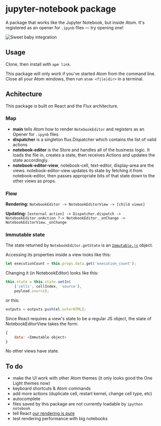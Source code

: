 # jupyter-notebook package

A package that works like the Jupyter Notebook, but inside Atom. It's registered as an opener for `.ipynb` files — try opening one!

![Sweet baby integration](http://i.imgur.com/100MtXR.png)

## Usage

Clone, then install with `apm link`.

This package will only work if you've started Atom from the command line. Close all your Atom windows, then run `atom <file|dir>` in a terminal.

## Achitecture

This package is built on React and the Flux architecture.

### Map

- **main** tells Atom how to render `NotebookEditor` and registers as an Opener for `.ipynb` files
- **dispatcher** is a singleton flux.Dispatcher which contains the list of valid actions
- **notebook-editor** is the Store and handles all of the business logic. It loads the file in, creates a state, then receives Actions and updates the state accordingly.
- **notebook-editor-view**, notebook-cell, text-editor, display-area are the views. notebook-editor-view updates its state by fetching it from notebook-editor, then passes appropriate bits of that state down to the other views as props.

### Flow

**Rendering:** `NotebookEditor -> NotebookEditorView -> [child views]`

**Updating:** `[external action] -> Dispatcher.dispatch -> NotebookEditor.onAction ?-> NotebookEditor._onChange -> NotebookEditorView._onChange`

### Immutable state

The state returned by `NotebookEditor.getState` is an [`Immutable.js`](https://facebook.github.io/immutable-js/) object.

Accessing its properties inside a view looks like this:

```javascript
let executionCount = this.props.data.get('execution_count');
```

Changing it (in NotebookEditor) looks like this:

```javascript
this.state = this.state.setIn(
    ['cells', cellIndex, 'source'],
    payload.source);
```

or this:

```javascript
outputs = outputs.push(el.outerHTML);
```

Since React requires a view's state to be a regular JS object, the state of NotebookEditorView takes the form:

```javascript
{
    data: <Immutable object>
}
```

No other views have state.

## To do

- make the UI work with other Atom themes (it only looks good the One Light themes now)
- keyboard shortcuts & Atom commands
- add more actions (duplicate cell, restart kernel, change cell type, etc)
- autocomplete
- files saved by this package are not currently loadable by `ipython notebook`
- tell React [our rendering is pure](https://facebook.github.io/react/docs/advanced-performance.html)
- test rendering performance with big notebooks
